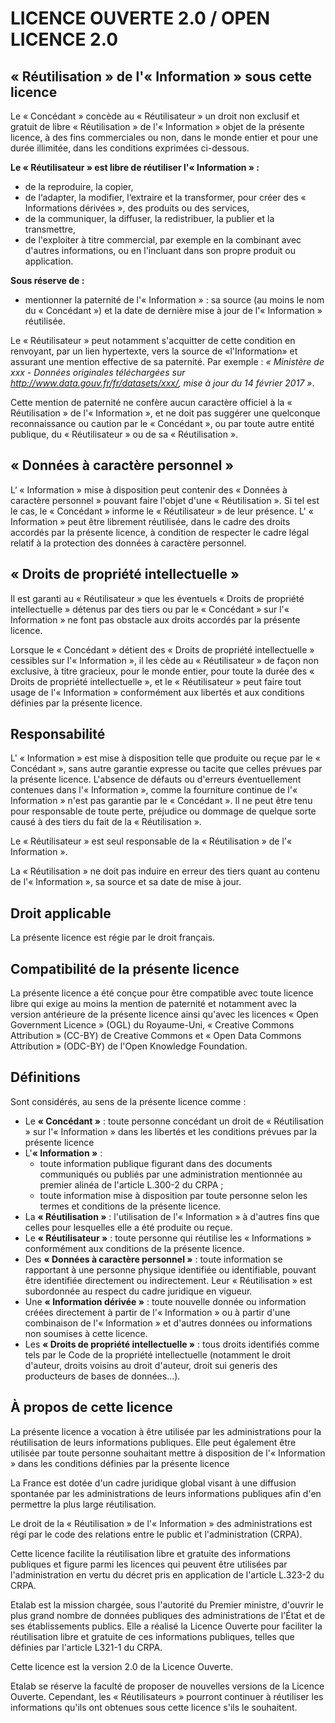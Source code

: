 # LICENCE OUVERTE 2.0 / OPEN LICENCE 2.0

## « Réutilisation » de l'« Information » sous cette licence

Le « Concédant » concède au « Réutilisateur » un droit non exclusif et gratuit de libre « Réutilisation » de l'« Information » objet de la présente licence, à des fins commerciales ou non, dans le monde entier et pour une durée illimitée, dans les conditions exprimées ci-dessous.

**Le « Réutilisateur » est libre de réutiliser l'« Information » :**

- de la reproduire, la copier,
- de l‘adapter, la modifier, l‘extraire et la transformer, pour créer des « Informations dérivées », des produits ou des services,
- de la communiquer, la diffuser, la redistribuer, la publier et la transmettre,
- de l'exploiter à titre commercial, par exemple en la combinant avec d'autres informations, ou en l'incluant dans son propre produit ou application.

**Sous réserve de :**

- mentionner la paternité de l'« Information » : sa source (au moins le nom du « Concédant ») et la date de dernière mise à jour de l'« Information » réutilisée.

Le « Réutilisateur » peut notamment s'acquitter de cette condition en renvoyant, par un lien hypertexte, vers la source de «l'Information» et assurant une mention effective de sa paternité.
Par exemple : *« Ministère de xxx - Données originales téléchargées sur http://www.data.gouv.fr/fr/datasets/xxx/, mise à jour du 14 février 2017 »*.

Cette mention de paternité ne confère aucun caractère officiel à la « Réutilisation » de l'« Information », et ne doit pas suggérer une quelconque reconnaissance ou caution par le « Concédant », ou par toute autre entité publique, du « Réutilisateur » ou de sa « Réutilisation ».

## « Données à caractère personnel »

L‘ « Information » mise à disposition peut contenir des « Données à caractère personnel » pouvant faire l'objet d'une « Réutilisation ». Si tel est le cas, le « Concédant » informe le « Réutilisateur » de leur présence. L' « Information » peut être librement réutilisée, dans le cadre des droits accordés par la présente licence, à condition de respecter le cadre légal relatif à la protection des données à caractère personnel.

## « Droits de propriété intellectuelle »

Il est garanti au « Réutilisateur » que les éventuels « Droits de propriété intellectuelle » détenus par des tiers ou par le « Concédant » sur l'« Information » ne font pas obstacle aux droits accordés par la présente licence.

Lorsque le « Concédant » détient des « Droits de propriété intellectuelle » cessibles sur l'« Information », il les cède au « Réutilisateur » de façon non exclusive, à titre gracieux, pour le monde entier, pour toute la durée des « Droits de propriété intellectuelle », et le « Réutilisateur » peut faire tout usage de l'« Information » conformément aux libertés et aux conditions définies par la présente licence.

## Responsabilité

L' « Information » est mise à disposition telle que produite ou reçue par le « Concédant », sans autre garantie expresse ou tacite que celles prévues par la présente licence. L'absence de défauts ou d'erreurs éventuellement contenues dans l'« Information », comme la fourniture continue de l'« Information » n'est pas garantie par le « Concédant ». Il ne peut être tenu pour responsable de toute perte, préjudice ou dommage de quelque sorte causé à des tiers du fait de la « Réutilisation ».

Le « Réutilisateur » est seul responsable de la « Réutilisation » de l'« Information ».

La « Réutilisation » ne doit pas induire en erreur des tiers quant au contenu de l'« Information », sa source et sa date de mise à jour.

## Droit applicable

La présente licence est régie par le droit français.

## Compatibilité de la présente licence

La présente licence a été conçue pour être compatible avec toute licence libre qui exige au moins la mention de paternité et notamment avec la version antérieure de la présente licence ainsi qu'avec les licences « Open Government Licence » (OGL) du Royaume-Uni, « Creative Commons Attribution » (CC-BY) de Creative Commons et « Open Data Commons Attribution » (ODC-BY) de l'Open Knowledge Foundation.

## Définitions

Sont considérés, au sens de la présente licence comme :

- Le **« Concédant »** : toute personne concédant un droit de « Réutilisation » sur l'« Information » dans les libertés et les conditions prévues par la présente licence
- L'**« Information »** :
  - toute information publique figurant dans des documents communiqués ou publiés par une administration mentionnée au premier alinéa de l'article L.300-2 du CRPA ;
  - toute information mise à disposition par toute personne selon les termes et conditions de la présente licence.
- La **« Réutilisation »** : l'utilisation de l'« Information » à d'autres fins que celles pour lesquelles elle a été produite ou reçue.
- Le **« Réutilisateur »** : toute personne qui réutilise les « Informations » conformément aux conditions de la présente licence.
- Des **« Données à caractère personnel »** : toute information se rapportant à une personne physique identifiée ou identifiable, pouvant être identifiée directement ou indirectement. Leur « Réutilisation » est subordonnée au respect du cadre juridique en vigueur.
- Une **« Information dérivée »** : toute nouvelle donnée ou information créées directement à partir de l'« Information » ou à partir d'une combinaison de l'« Information » et d'autres données ou informations non soumises à cette licence.
- Les **« Droits de propriété intellectuelle »** : tous droits identifiés comme tels par le Code de la propriété intellectuelle (notamment le droit d'auteur, droits voisins au droit d'auteur, droit sui generis des producteurs de bases de données…).

## À propos de cette licence

La présente licence a vocation à être utilisée par les administrations pour la réutilisation de leurs informations publiques. Elle peut également être utilisée par toute personne souhaitant mettre à disposition de l'« Information » dans les conditions définies par la présente licence

La France est dotée d'un cadre juridique global visant à une diffusion spontanée par les administrations de leurs informations publiques afin d'en permettre la plus large réutilisation.

Le droit de la « Réutilisation » de l'« Information » des administrations est régi par le code des relations entre le public et l'administration (CRPA).

Cette licence facilite la réutilisation libre et gratuite des informations publiques et figure parmi les licences qui peuvent être utilisées par l'administration en vertu du décret pris en application de l'article L.323-2 du CRPA.

Etalab est la mission chargée, sous l'autorité du Premier ministre, d'ouvrir le plus grand nombre de données publiques des administrations de l'État et de ses établissements publics. Elle a réalisé la Licence Ouverte pour faciliter la réutilisation libre et gratuite de ces informations publiques, telles que définies par l'article L321-1 du CRPA.

Cette licence est la version 2.0 de la Licence Ouverte.

Etalab se réserve la faculté de proposer de nouvelles versions de la Licence Ouverte. Cependant, les « Réutilisateurs » pourront continuer à réutiliser les informations qu'ils ont obtenues sous cette licence s'ils le souhaitent.
